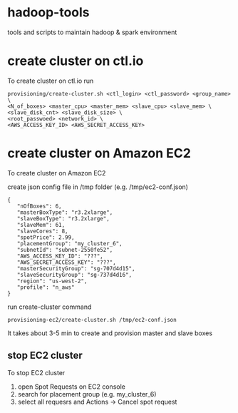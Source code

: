 # hadoop-tools
tools and scripts to maintain hadoop &amp; spark environment

# create cluster on ctl.io
To create cluster on ctl.io run
```
provisioning/create-cluster.sh <ctl_login> <ctl_password> <group_name> \
<N_of_boxes> <master_cpu> <master_mem> <slave_cpu> <slave_mem> \
<slave_disk_cnt> <slave_disk_size> \
<root_passwoed> <network_id> \
<AWS_ACCESS_KEY_ID> <AWS_SECRET_ACCESS_KEY>
```

# create cluster on Amazon EC2
To create cluster on Amazon EC2

create json config file in /tmp folder (e.g. /tmp/ec2-conf.json)
```
{
   "nOfBoxes": 6,
   "masterBoxType": "r3.2xlarge",
   "slaveBoxType": "r3.2xlarge",
   "slaveMem": 61,
   "slaveCores": 8,
   "spotPrice": 2.99,
   "placementGroup": "my_cluster_6",
   "subnetId": "subnet-2550fe52",
   "AWS_ACCESS_KEY_ID": "???",
   "AWS_SECRET_ACCESS_KEY": "???",
   "masterSecurityGroup": "sg-707d4d15",
   "slaveSecurityGroup": "sg-737d4d16",
   "region": "us-west-2",
   "profile": "n_aws"
}
```

run create-cluster command
```
provisioning-ec2/create-cluster.sh /tmp/ec2-conf.json
```
It takes about 3-5 min to create and provision master and slave boxes

## stop EC2 cluster
To stop EC2 cluster
1. open Spot Requests on EC2 console
2. search for placement group (e.g. my_cluster_6)
3. select all requesrs and Actions -> Cancel spot request
